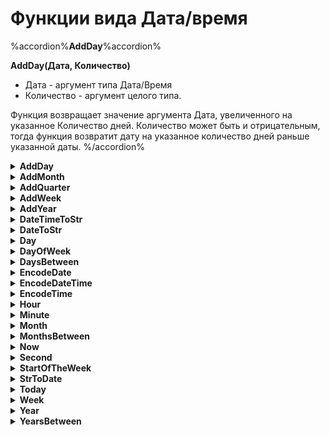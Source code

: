 # Функции вида Дата/время

%accordion%**AddDay**%accordion%

**AddDay(Дата, Количество)**
  * Дата - аргумент типа Дата/Время
  * Количество - аргумент целого типа.

Функция возвращает значение аргумента Дата, увеличенного на указанное Количество дней. Количество может быть и отрицательным, тогда функция возвратит дату на указанное количество дней раньше указанной даты.
%/accordion%


<details><summary><b>AddDay</b></summary>
<br><b>AddDay(Дата, Количество)</b>
<ul>
<li>Дата - аргумент типа Дата/Время
<li>Количество - аргумент целого типа.
</ul>
Функция возвращает значение аргумента Дата, увеличенного на указанное Количество дней. Количество может быть и отрицательным, тогда функция возвратит дату на указанное количество дней раньше указанной даты.<br><br>
</details>

<details><summary><b>AddMonth</b></summary><summary>
<br><b>AddMonth(Дата, Количество)</b>
<ul>
<li> Дата - аргумент типа Дата/Время
<li> Количество - аргумент целого типа.
</ul>
Функция возвращает значение аргумента Дата, увеличенного на указанное Количество месяцев. Количество может быть и отрицательным, тогда функция возвратит дату на указанное количество месяцев раньше указанной даты.<br>
<br>
Если указанный день месяца больше, чем последний день получившегося месяца, то функция устанавливает дату на последний день получившегося месяца.<br><br>
</details>

<details><summary><b>AddQuarter</b></summary>
<br><b>AddQuarter(Дата, Количество)</b>
<ul>
<li>Дата - аргумент типа Дата/Время
<li>Количество - аргумент целого типа.
</ul>
Функция возвращает значение аргумента Дата, увеличенного на указанное Количество кварталов. Количество может быть и отрицательным, тогда функция возвратит дату на указанное количество кварталов раньше указанной даты.<br>
<br>
Если указанный день месяца больше, чем последний день месяца получившегося квартала , то функция устанавливает дату на последний день месяца получившегося квартала.<br><br>
</details>

<details><summary><b>AddWeek</b></summary>
<br><b>AddWeek(Дата, Количество)</b>
<ul>
<li>Дата - аргумент типа Дата/Время
<li>Количество - аргумент целого типа.
</ul>
Функция возвращает значение аргумента Дата, увеличенного на указанное Количество недель. Количество может быть и отрицательным, тогда функция возвратит дату на указанное количество недель раньше указанной даты.<br><br>
</details>

 <details><summary><b>AddYear</b></summary>
 <br><b>AddYear(Дата, Количество)</b>
<ul>
<li>Дата - аргумент типа Дата/Время
<li>Количество - аргумент целого типа.
</ul>
Функция возвращает значение аргумента Дата, увеличенного на указанное Количество лет. Количество может быть и отрицательным, тогда функция возвратит дату на указанное количество лет раньше указанной даты. <br><br>
</details>

<details><summary><b>DateTimeToStr</b></summary>
<br><b>DateTimeToStr(Датавремя [, Форматдаты [, Формат_времени]])</b>
<ul>
<li>Датавремя - выражение типа дата/время. * Форматдаты - необязательный параметр формат даты в терминах D, M, Y.
<li>Формат_времени - необязательный параметр формат времени в терминах H, N, S, Z.
</ul>
Возвращает строковое представление аргумента Дата_время. Примеры формата даты:<br><br>

<pre>"DD.MM.YY" - преобразует дату в формат "день.месяц.год" ("25.12.04") "MM/DD/YYYY"  - преобразует дату в формат "месяц.день.год" ("12/25/2004")</pre>
<br>
Примеры формата времени:
<br>
<pre>"H:NN" - преобразует время в формат "часы:минуты" ("9:53") "HH:NN:SS"  - преобразует время в формат "часы:минуты:секунды" ("09:05:53")</pre><br><br>
</details>


 <details><summary><b>DateToStr</b></summary>
 <br><b>DateToStr(Дата [, Формат_даты])</b>
<ul>
<li>Дата - выражение типа дата/время.
<li>Формат_даты - необязательный параметр формат даты в терминах D, M, Y.
</ul>
Возвращает строковое представление аргумента Дата. Примеры формата даты:
<br>
<pre>"DD.MM.YY" - преобразует дату в формат "день.месяц.год" ("25.12.04") "MM/DD/YYYY"  - преобразует дату в формат "месяц.день.год" ("12/25/2004")</pre><br><br>
</details>

<details><summary><b>Day</b></summary>
<br><b>Day(Дата)</b>
<ul>
<li>Дата - поле типа дата.
</ul>
Возвращает день по заданной дате.<br><br>
</details>

<details><summary><b>DayOfWeek</b></summary>
<br><b>DayOfWeek(Дата)</b>
<ul>
   <li>Дата - поле типа дата.
</ul>
Возвращает день недели заданной даты. <br><br>
</details>

<details><summary><b>DaysBetween</b></summary>
<br><b> DaysBetween(Дата1, Дата2)</b>
<ul>
   <li> Дата1, Дата2 - поля типа дата.
</ul>
Возвращает полное количество дней между двумя датами. <br><br>
</details>

<details><summary><b>EncodeDate</b></summary>
<br><b> EncodeDate(Год, Месяц, День)</b>
<ul>
  <li>  Год - год в виде числа,
  <li>  Месяц - месяц в виде числа,
  <li>  День - день в виде числа.
</ul>
Функция возвращает дату, сформированную из указанных аргументов. <br><br>
</details>

<details><summary><b>EncodeDateTime</b></summary>
<br><b> EncodeDateTime(Год, Месяц, День, Часы, Минуты, Секунды)</b>
<ul>
  <li>  Год - год в виде числа,
  <li>  Месяц - месяц в виде числа,
  <li>  День - день в виде числа,
  <li>  Часы - часы в виде числа,
  <li>  Минуты - минуты в виде числа,
  <li>  Секунды - секунды в виде числа.
</ul>
Функция возвращает дату и время, сформированные из указанных аргументов. <br><br>
</details>

<details><summary><b>EncodeTime</b></summary>
<br><b> EncodeTime(Часы, Минуты, Секунды)</b>
<ul>
  <li>  Часы - часы в виде числа,
  <li>  Минуты - минуты в виде числа,
  <li>  Секунды - секунды в виде числа.
</ul>
Функция возвращает время, сформированное из указанных аргументов. <br><br>
</details>

<details><summary><b>Hour</b></summary>
<br><b> Hour(ДатаВремя)</b>
<ul>
   <li> ДатаВремя - поле типа дата/время.
</ul>
Возвращает час по заданной дате/времени. <br><br>
</details>

<details><summary><b>Minute</b></summary>
<br><b> Minute(ДатаВремя)</b>
<ul>
   <li> ДатаВремя - поле типа дата/время.
</ul>
Возвращает минуты по заданной дате/времени. <br><br>
</details>

<details><summary><b>Month</b></summary>
<br><b> Month(Дата)</b>
<ul>
   <li> Дата - поле типа дата.
</ul>
Возвращает месяц по заданной дате. <br><br>
</details>

<details><summary><b>MonthsBetween</b></summary>
<br><b> MonthsBetween(Дата1, Дата2)</b>
<ul>
  <li>  Дата1, Дата2 - поля типа дата.
</ul>
Возвращает полное количество месяцев между двумя датами. <br><br>
</details>

<details><summary><b>Now</b></summary>
<br><b> Now()</b>
<ul>
   <li> Аргументы отсутствуют.
</ul>
Возвращает текущую дату и время. Так как текущая дата и время - это время вычисления выражения, которое считается каждый раз при получении значения этого выражения, например, при просмотре результата в виде таблицы или при выполнении экспорта данных, то можно, при наличии параметра выражения «Кэшировать рассчитанные значения выражения» включить эту опцию. <br><br>
</details>

<details><summary><b>Second</b></summary>
<br><b> Second(ДатаВремя)</b>
<ul>
  <li>  ДатаВремя - поле типа дата/время.
</ul>
Возвращает секунды по заданной дате/времени. <br><br>
</details>

<details><summary><b>StartOfTheWeek</b></summary>
<br><b> StartOfTheWeek(Дата)</b>
<ul>
   <li> Дата - аргумент типа Дата/Время.
</ul>
Функция возвращает дату начала указанной недели в соответствии со стандартом ISO 8601, по которому неделя начинается с понедельника и заканчивается воскресеньем. <br><br>
</details>

<details><summary><b>StrToDate</b></summary>
<br><b> StrToDate(Аргумент [, Формат])</b>
<ul>
   <li> Аргумент - строковое выражение, содержащее дату/время
   <li> Формат - необязательный параметр формат даты/время в терминах D, M, Y, H, N, S, Z
</ul>
Функция конвертирует строку, содержащую дату в формат типа «Дата/Время». Примеры формата:<br>

<pre>"DD.MM.YY" - говорит, что Аргумент содержит строки вида "25.12.04"; "DD/MM/YY/HH:NN:SS" - говорит, что Аргумент содержит строки вида "25/12/04/12:44:54";</pre><br><br>
</details>

<details><summary><b>Today</b></summary>
 <br><b>Today()</b>
<ul>
  <li>  Аргументы отсутствуют.
</ul>
Возвращает текущую дату. Так как текущая дата - это дата вычисления выражения, которое считается каждый раз при получении значения этого выражения, например, при просмотре результата в виде таблицы или при выполнении экспорта данных, то можно, при наличии параметра выражения «Кэшировать рассчитанные значения выражения» включить эту опцию. <br><br>
</details>

<details><summary><b>Week</b></summary>
<br><b> Week(Дата)</b>
<ul>
  <li>  Дата - поле типа дата.
</ul>
Возвращает номер недели в году по заданной дате в соответствии со стандартом ISO 8601, по которому неделя начинается с понедельника и заканчивается воскресеньем. Первая неделя года начинается с понедельника, для дней с 1 января по первый понедельник возвращается номер последней недели предыдущего года. <br><br>
</details>

<details><summary><b>Year</b></summary>
<br><b> Year(Дата)</b>
<ul>
  <li>  Дата - поле типа дата.
</ul>
Возвращает год по заданной дате. <br><br>
</details>

<details><summary><b>YearsBetween</b></summary>
<br><b> YearsBetween(Дата1, Дата2)</b>
<ul>
  <li>  Дата1, Дата2 - поля типа дата.
</ul>
Возвращает полное количество лет между двумя датами.<br><br>
</details>